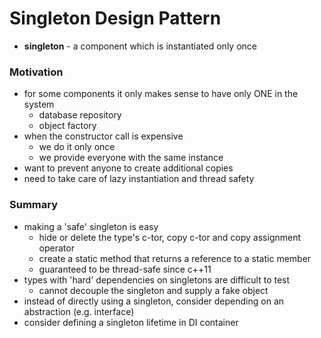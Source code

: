 # Singleton Design Pattern

- **singleton** - a component which is instantiated only once


### Motivation

- for some components it only makes sense to have only ONE in the system
    - database repository
    - object factory
- when the constructor call is expensive
    - we do it only once
    - we provide everyone with the same instance
- want to prevent anyone to create additional copies
- need to take care of lazy instantiation and thread safety


### Summary

- making a 'safe' singleton is easy
    - hide or delete the type's c-tor, copy c-tor and copy assignment operator
    - create a static method that returns a reference to a static member
    - guaranteed to be thread-safe since c++11
- types with 'hard' dependencies on singletons are difficult to test
    - cannot decouple the singleton and supply a fake object
- instead of directly using a singleton, consider depending on an abstraction (e.g. interface)
- consider defining a singleton lifetime in DI container
